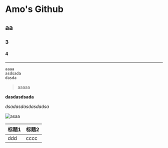 # Amo's Github 


## aa

### 3

#### 4

---

```
aaaa
asdsada
dasda
```

> aaaaa

**dasdasdsada**

*dsadasdasdasdadsa*

![asaa](https:////www.baidu.com/img/PCtm_d9c8750bed0b3c7d089fa7d55720d6cf.png)


|标题1|标题2|
|-|-|
|ddd|cccc|

